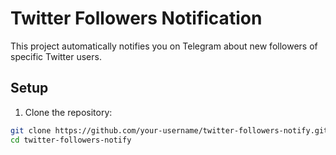 # Twitter Followers Notification

This project automatically notifies you on Telegram about new followers of specific Twitter users.

## Setup

1. Clone the repository:

```sh
git clone https://github.com/your-username/twitter-followers-notify.git
cd twitter-followers-notify
